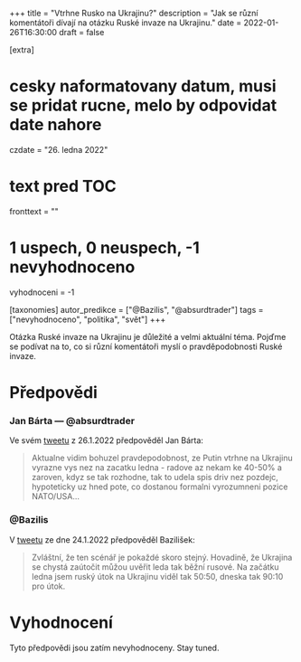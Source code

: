 +++
title = "Vtrhne Rusko na Ukrajinu?"
description = "Jak se různí komentátoři dívají na otázku Ruské invaze na Ukrajinu."
date = 2022-01-26T16:30:00
draft = false

[extra]
# cesky naformatovany datum, musi se pridat rucne, melo by odpovidat date nahore
czdate = "26. ledna 2022"
# text pred TOC
fronttext = ""
# 1 uspech, 0 neuspech, -1 nevyhodnoceno
vyhodnoceni = -1

[taxonomies]
autor_predikce = ["@Bazilis", "@absurdtrader"]
tags = ["nevyhodnoceno", "politika", "svět"]
+++

Otázka Ruské invaze na Ukrajinu je důležité a velmi aktuální téma. Pojďme se 
podívat na to, co si různí komentátoři myslí o pravděpodobnosti Ruské invaze.

# Předpovědi

### Jan Bárta &mdash; @absurdtrader

Ve svém 
[tweetu](https://twitter.com/absurdtrader/status/1486254621509230594?s=20)
z 26.1.2022 předpověděl Jan Bárta:

> Aktualne vidim bohuzel pravdepodobnost, ze Putin vtrhne na Ukrajinu vyrazne
> vys nez na zacatku ledna - radove az nekam ke 40-50% a zaroven, kdyz se tak rozhodne,
> tak to udela spis driv nez pozdejc, hypoteticky uz hned pote, co dostanou formalni
> vyrozumneni pozice NATO/USA...

### @Bazilis

V 
[tweetu](https://twitter.com/Bazilis/status/1485618386231042048?s=20)
ze dne 24.1.2022 předpověděl Bazilišek:

> Zvláštní, že ten scénář je pokaždé skoro stejný.
> Hovadině, že Ukrajina se chystá zaútočit můžou uvěřit leda tak běžní rusové.
> Na začátku ledna jsem ruský útok na Ukrajinu viděl tak 50:50, dneska tak 90:10 pro útok.

# Vyhodnocení

Tyto předpovědi jsou zatím nevyhodnoceny. Stay tuned.

